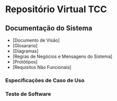 # Repositório Virtual TCC

## Documentação do Sistema
 - [Documento de Visão]
 - [Glosarario]
 - [Diagramas]
 - [Regras de Negócios e Mensagens do Sistema]
 - [Protótipos]
 - [Requisitos Não Funcionais]

### Especificações de Caso de Uso
### Teste de Software
